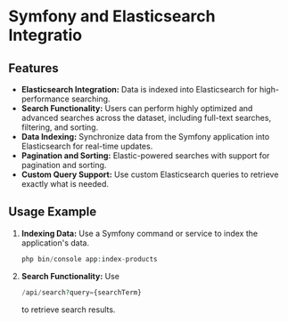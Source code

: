 # Symfony and Elasticsearch Integratio
## Features

- **Elasticsearch Integration:** Data is indexed into Elasticsearch for high-performance searching.
- **Search Functionality:** Users can perform highly optimized and advanced searches across the dataset, including
  full-text searches, filtering, and sorting.
- **Data Indexing:** Synchronize data from the Symfony application into Elasticsearch for real-time updates.
- **Pagination and Sorting:** Elastic-powered searches with support for pagination and sorting.
- **Custom Query Support:** Use custom Elasticsearch queries to retrieve exactly what is needed.

## Usage Example

1. **Indexing Data:**
   Use a Symfony command or service to index the application's data.
   ```php
   php bin/console app:index-products
   ```

2. **Search Functionality:**
Use 
    ```php
   /api/search?query={searchTerm}
   ```
   to retrieve search results.
